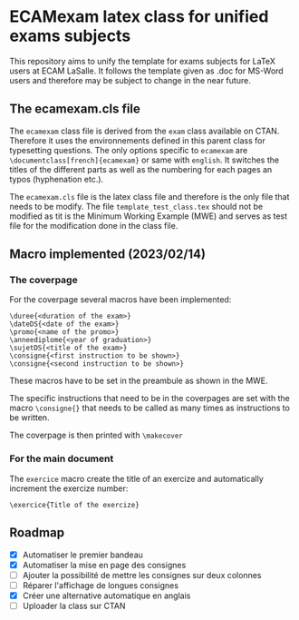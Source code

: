 # ECAMexam latex class for unified exams subjects

This repository aims to unify the template for exams subjects for LaTeX users at ECAM LaSalle. It follows the template given as .doc for MS-Word users and therefore may be subject to change in the near future.

## The ecamexam.cls file

The `ecamexam` class file is derived from the `exam` class available on CTAN. Therefore it uses the environnements defined in this parent class for typesetting questions. The only options specific to `ecamexam` are ``\documentclass[french]{ecamexam}`` or same with `english`. It switches the titles of the different parts as well as the numbering for each pages an typos (hyphenation etc.).

The `ecamexam.cls` file is the latex class file and therefore is the only file that needs to be modify. The file `template_test_class.tex` should not be modified as tit is the Minimum Working Example (MWE) and serves as test file for the modification done in the class file.

## Macro implemented (2023/02/14)

### The coverpage
For the coverpage several macros have been implemented:

```\UE{<name of the UE>}
\duree{<duration of the exam>}
\dateDS{<date of the exam>}
\promo{<name of the promo>}
\anneediplome{<year of graduation>}
\sujetDS{<title of the exam>}
\consigne{<first instruction to be shown>}
\consigne{<second instruction to be shown>}
```

These macros have to be set in the preambule as shown in the MWE.

The specific instructions that need to be in the coverpages are set with the macro `\consigne{}` that needs to be called as many times as instructions to be written.

The coverpage is then printed with `\makecover`

### For the main document
The `exercice` macro create the title of an exercize and automatically increment the exercize number:

``\exercice{Title of the exercize}``

## Roadmap

- [x] Automatiser le premier bandeau
- [x] Automatiser la mise en page des consignes
- [ ] Ajouter la possibilité de mettre les consignes sur deux colonnes
- [ ] Réparer l'affichage de longues consignes
- [X] Créer une alternative automatique en anglais
- [ ] Uploader la class sur CTAN
